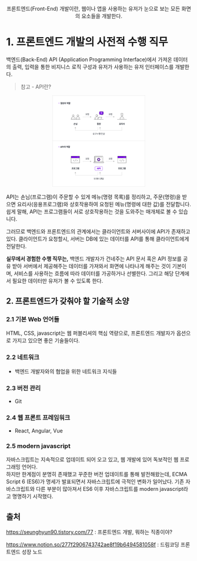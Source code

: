  
<p align="center">
프론트엔드(Front-End) 개발이란, 
웹이나 앱을 사용하는 유저가 눈으로 보는 모든 화면의 요소들을 개발한다.
</p>

# 1. 프론트엔드 개발의 사전적 수행 직무
백엔드(Back-End) API (Application Programming Interface)에서 가져온 데이터의 출력, 입력을 통한 비지니스 로직 구성과 유저가 사용하는 유저 인터페이스를 개발한다.

> 참고 - API란?

<p align = "center">
<img src="https://github.com/steadykyu/TIL/blob/master/BackendRoadMap/2.FrontendBasic/img/0_1.png" width ="50%" height = "50%">
</p>

API는 손님(프로그램)이 주문할 수 있게 메뉴(명령 목록)를 정리하고, 주문(명령)을 받으면 요리사(응용프로그램)와 상호작용하여 요청된 메뉴(명령에 대한 값)를 전달합니다.
쉽게 말해, API는 프로그램들이 서로 상호작용하는 것을 도와주는 매개체로 볼 수 있습니다.

그러므로 백엔드와 프론트엔드의 관계에서는 클라이언트와 서버사이에 API가 존재하고 있다. 클라이언트가 요청할시, 서버는 DB에 있는 데이터를 API를 통해 클라이언트에게 전달한다.

**실무에서 경험한 수행 직무는,**
백엔드 개발자가 건네주는 API 문서 혹은 API 정보를 공유 받아 서버에서 제공해주는 데이터를 가져와서 화면에 나타나게 해주는 것이 기본이며,
서비스를 사용하는 흐름에 따라 데이터를 가공하거나 선별한다. 그리고 해당 단계에서 필요한 데이터만 유저가 볼 수 있도록 한다.

## 2. 프론트엔드가 갖춰야 할 기술적 소양
### 2.1 기본 Web 언어들
HTML, CSS, javascript는 웹 퍼블리셔의 핵심 역량으로, 프론트엔드 개발자가 옵션으로 가지고 있으면 좋은 기술들이다.

### 2.2 네트워크
+ 백엔드 개발자와의 협업을 위한 네트워크 지식들
### 2.3 버전 관리
+ Git 
### 2.4 웹 프론트 프레임워크
+ React, Angular, Vue

### 2.5 modern javascript
자바스크립트는 지속적으로 업데이트 되어 오고 있고, 웹 개발에 있어 독보적인 웹 프로그래밍 언어다.<br>
하지만 한계점이 분명히 존재했고 꾸준한 버전 업데이트를 통해 발전해왔는데, ECMA Script 6 (ES6)가 명세가 발표되면서 자바스크립트에 극적인 변화가 일어났다.
기존 자바스크립트와 다른 부분이 많아져서 ES6 이후 자바스크립트를 modern javascript라고 명명하기 시작했다.<br>


## 출처
https://seunghyun90.tistory.com/77 : 프론트엔드 개발, 뭐하는 직종이야?

https://www.notion.so/277f2906743742ae8f19b6494581058f : 드림코딩 프론트엔드 성장 노드
